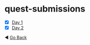 # quest-submissions
- [x] [Day 1](day-1.md)
- [x] [Day 2](day-2.md)

:arrow_backward: [Go Back](../README.md)
